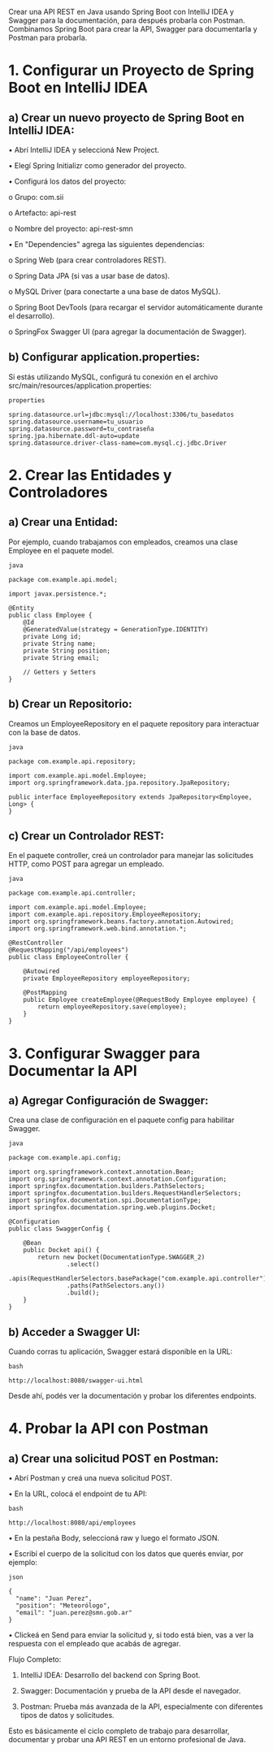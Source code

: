 Crear una API REST en Java usando Spring Boot con IntelliJ IDEA y Swagger para la documentación, para después probarla con Postman. Combinamos Spring Boot para crear la API, Swagger para documentarla y Postman para probarla.

# 1. Configurar un Proyecto de Spring Boot en IntelliJ IDEA

## a) Crear un nuevo proyecto de Spring Boot en IntelliJ IDEA:

•	Abrí IntelliJ IDEA y seleccioná New Project.

•	Elegí Spring Initializr como generador del proyecto.

•	Configurá los datos del proyecto:

o	Grupo: com.sii

o	Artefacto: api-rest

o	Nombre del proyecto: api-rest-smn

•	En "Dependencies" agrega las siguientes dependencias:

o	Spring Web (para crear controladores REST).

o	Spring Data JPA (si vas a usar base de datos).

o	MySQL Driver (para conectarte a una base de datos MySQL).

o	Spring Boot DevTools (para recargar el servidor automáticamente durante el desarrollo).

o	SpringFox Swagger UI (para agregar la documentación de Swagger).

##  b) Configurar application.properties:
Si estás utilizando MySQL, configurá tu conexión en el archivo src/main/resources/application.properties:
````
properties

spring.datasource.url=jdbc:mysql://localhost:3306/tu_basedatos
spring.datasource.username=tu_usuario
spring.datasource.password=tu_contraseña
spring.jpa.hibernate.ddl-auto=update
spring.datasource.driver-class-name=com.mysql.cj.jdbc.Driver
````
# 2. Crear las Entidades y Controladores

## a) Crear una Entidad:

Por ejemplo, cuando trabajamos con empleados, creamos una clase Employee en el paquete model.
````
java

package com.example.api.model;

import javax.persistence.*;

@Entity
public class Employee {
    @Id
    @GeneratedValue(strategy = GenerationType.IDENTITY)
    private Long id;
    private String name;
    private String position;
    private String email;

    // Getters y Setters
}
````
## b) Crear un Repositorio:
Creamos un EmployeeRepository en el paquete repository para interactuar con la base de datos.
````
java

package com.example.api.repository;

import com.example.api.model.Employee;
import org.springframework.data.jpa.repository.JpaRepository;

public interface EmployeeRepository extends JpaRepository<Employee, Long> {
}
````

## c) Crear un Controlador REST:

En el paquete controller, creá un controlador para manejar las solicitudes HTTP, como POST para agregar un empleado.
````
java

package com.example.api.controller;

import com.example.api.model.Employee;
import com.example.api.repository.EmployeeRepository;
import org.springframework.beans.factory.annotation.Autowired;
import org.springframework.web.bind.annotation.*;

@RestController
@RequestMapping("/api/employees")
public class EmployeeController {

    @Autowired
    private EmployeeRepository employeeRepository;

    @PostMapping
    public Employee createEmployee(@RequestBody Employee employee) {
        return employeeRepository.save(employee);
    }
}
````
# 3. Configurar Swagger para Documentar la API

## a) Agregar Configuración de Swagger:
Crea una clase de configuración en el paquete config para habilitar Swagger.
````
java

package com.example.api.config;

import org.springframework.context.annotation.Bean;
import org.springframework.context.annotation.Configuration;
import springfox.documentation.builders.PathSelectors;
import springfox.documentation.builders.RequestHandlerSelectors;
import springfox.documentation.spi.DocumentationType;
import springfox.documentation.spring.web.plugins.Docket;

@Configuration
public class SwaggerConfig {

    @Bean
    public Docket api() {
        return new Docket(DocumentationType.SWAGGER_2)
                .select()
                .apis(RequestHandlerSelectors.basePackage("com.example.api.controller"))
                .paths(PathSelectors.any())
                .build();
    }
}
````
## b) Acceder a Swagger UI:
Cuando corras tu aplicación, Swagger estará disponible en la URL:
````
bash

http://localhost:8080/swagger-ui.html
````
Desde ahí, podés ver la documentación y probar los diferentes endpoints.

# 4. Probar la API con Postman
## a) Crear una solicitud POST en Postman:
•	Abrí Postman y creá una nueva solicitud POST.

•	En la URL, colocá el endpoint de tu API:

````
bash

http://localhost:8080/api/employees
````
•	En la pestaña Body, seleccioná raw y luego el formato JSON.

•	Escribí el cuerpo de la solicitud con los datos que querés enviar, por ejemplo:
````
json

{
  "name": "Juan Perez",
  "position": "Meteorólogo",
  "email": "juan.perez@smn.gob.ar"
}
````
•	Clickeá en Send para enviar la solicitud y, si todo está bien, vas a ver la respuesta con el empleado que acabás de agregar.


Flujo Completo:
1.	IntelliJ IDEA: Desarrollo del backend con Spring Boot.

2.	Swagger: Documentación y prueba de la API desde el navegador.

3.	Postman: Prueba más avanzada de la API, especialmente con diferentes tipos de datos y solicitudes.

Esto es básicamente el ciclo completo de trabajo para desarrollar, documentar y probar una API REST en un entorno profesional de Java.
